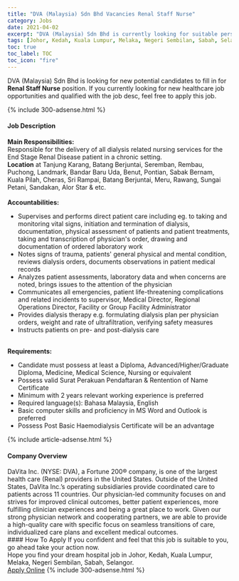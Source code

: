 ```yaml
---
title: "DVA (Malaysia) Sdn Bhd Vacancies Renal Staff Nurse" 
category: Jobs 
date: 2021-04-02 
excerpt: "DVA (Malaysia) Sdn Bhd is currently looking for suitable person to fill in the Renal Staff Nurse which positioned at Johor, Kedah, Kuala Lumpur, Melaka, Negeri Sembilan, Sabah, Selangor" 
tags: [Johor, Kedah, Kuala Lumpur, Melaka, Negeri Sembilan, Sabah, Selangor] 
toc: true 
toc_label: TOC 
toc_icon: "fire" 
--- 
```


<p>DVA (Malaysia) Sdn Bhd is looking for new potential candidates to fill in for <b>Renal Staff Nurse</b> position. If you currently looking for new healthcare job opportunities and qualified with the job desc, feel free to apply this job.
</p>{% include 300-adsense.html %} 
<div><div><h4>Job Description</h4></div><div><div><span><div><div><div><strong>Main Responsibilities:</strong></div><div>Responsible for the delivery of all dialysis related nursing services for the End Stage Renal Disease patient in a chronic setting.</div><div><strong>Location</strong> at Tanjung Karang, Batang Berjuntai, Seremban, Rembau, Puchong, Landmark, Bandar Baru Uda, Benut, Pontian, Sabak Bernam, Kuala Pilah, Cheras, Sri Rampai, Batang Berjuntai, Meru, Rawang, Sungai Petani, Sandakan, Alor Star &amp; etc.</div><div><br><strong>Accountabilities:</strong></div><ul><li>Supervises and performs direct patient care including eg. to taking and monitoring vital signs, initiation and termination of dialysis, documentation, physical assessment of patients and patient treatments, taking and transcription of physician's order, drawing and documentation of ordered laboratory work</li><li>Notes signs of trauma, patients' general physical and mental condition, reviews dialysis orders, documents observations in patient medical records</li><li>Analyzes patient assessments, laboratory data and when concerns are noted, brings issues to the attention of the physician</li><li>Communicates all emergencies, patient life-threatening complications and related incidents to supervisor, Medical Director, Regional Operations Director, Facility or Group Facility Administrator</li><li>Provides dialysis therapy e.g. formulating dialysis plan per physician orders, weight and rate of ultrafiltration, verifying safety measures</li><li>Instructs patients on pre- and post-dialysis care</li></ul><div><br><strong>Requirements:</strong></div><ul><li>Candidate must possess at least a Diploma, Advanced/Higher/Graduate Diploma, Medicine, Medical Science, Nursing or equivalent</li><li>Possess valid Surat Perakuan Pendaftaran &amp; Rentention of Name Certificate</li><li>Minimum with 2 years relevant working experience is preferred</li><li>Required language(s): Bahasa Malaysia, English</li><li>Basic computer skills and proficiency in MS Word and Outlook is preferred</li><li>Possess Post Basic Haemodialysis Certificate will be an advantage</li></ul></div></div></span></div></div></div> 
{% include article-adsense.html %} 
<div><div><h4>Company Overview</h4></div><div><div><span><div><div>
	DaVita Inc. (NYSE: DVA), a Fortune 200&#174; company, is one of the largest health care (Renal) providers in the United States. Outside of the United States, DaVita Inc.&#8217;s operating subsidiaries provide coordinated care to patients across 11 countries. Our physician-led community focuses on and strives for improved clinical outcomes, better patient experiences, more fulfilling clinician experiences and being a great place to work. Given our strong physician network and cooperating partners, we are able to provide a high-quality care with specific focus on seamless transitions of care, individualized care plans and excellent medical outcomes.</div></div></span></div></div></div> 
#### How To Apply 
If you confident and feel that this job is suitable to you, go ahead take your action now. <br/> 
Hope you find your dream hospital job in Johor, Kedah, Kuala Lumpur, Melaka, Negeri Sembilan, Sabah, Selangor. <br/> 
<a href="https://www.jobstreet.com.my/en/job/renal-staff-nurse-4524412?jobId=jobstreet-my-job-4524412" class="btn btn--warning" target="_blank" rel="nofollow noopenner">Apply Online</a> 
{% include 300-adsense.html %} 